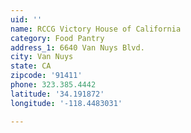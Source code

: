 ```yaml
---
uid: ''
name: RCCG Victory House of California
category: Food Pantry
address_1: 6640 Van Nuys Blvd.
city: Van Nuys
state: CA
zipcode: '91411'
phone: 323.385.4442
latitude: '34.191872'
longitude: '-118.4483031'

---
```

